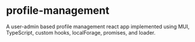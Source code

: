 # profile-management
A user-admin based profile management react app implemented using MUI, TypeScript, custom hooks, localForage, promises, and loader.
